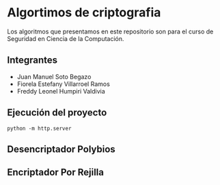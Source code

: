 # Algortimos de criptografia
Los algoritmos que presentamos en este repositorio son para el curso de Seguridad en Ciencia de la Computación.
## Integrantes
- Juan Manuel Soto Begazo
- Fiorela Estefany Villarroel Ramos
- Freddy Leonel Humpiri Valdivia

## Ejecución del proyecto 
```
python -m http.server
```
## Desencriptador Polybios

## Encriptador Por Rejilla
